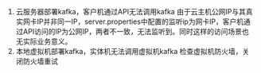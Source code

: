 1. 云服务器部署kafka，客户机通过API无法调用kafka
由于云主机公网IP与其真实网卡IP并非同一IP，server.properties中配置的监听ip为网卡IP，客户机通过API访问的IP为公网IP，两者不一致，无法监听到。同时这样的访问场景也无实际业务意义。
2. 本地虚拟机部署kafka，实体机无法调用虚拟机kafka
检查虚拟机防火墙，关闭防火墙重试
```

```